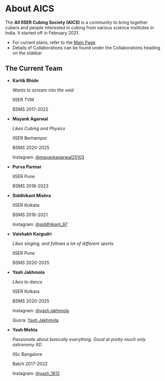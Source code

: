 # About AICS

The **All IISER Cubing Society (AICS)** is a community to bring together cubers and people interested in cubing from various science institutes in India. It started off in February 2021.



- For current plans, refer to the [Main Page](/)
- Details of Collaborations can be found under the Collaborations heading on the sidebar



## The Current Team

- **Kartik Bhide**

  _Wants to scream into the void_

  IISER TVM

  BSMS 2017-2022



- **Mayank Agarwal**

  _Likes Cubing and Physics_

  IISER Berhampur

  BSMS 2020-2025

  Instagram: [@mayankagarwal25103](https://www.instagram.com/mayankagarwal25103/)



- **Purva Parmar**

  IISER Pune

  BSMS 2018-2023



- **Siddhikant Mishra**

  IISER Kolkata

  BSMS 2016-2021

  Instagram: [@siddhikant_97](https://www.instagram.com/siddhikant_97/)



- **Vaishakh Kargudri**

  _Likes singing, and follows a lot of different sports_

  IISER Pune

  BSMS 2020-2025



- **Yash Jakhmola**

  _Likes to dance_

  IISER Kolkata

  BSMS 2020-2025

  Instagram: [@yash.jakhmola](https://www.instagram.com/yash.jakhmola/)

  Quora: [Yash Jakhmola](https://www.quora.com/profile/Yash-Jakhmola-1)



- **Yash Mehta**

  _Passionate about basically everything. Good at pretty much only astronomy XD_

  IISc Bangalore

  Batch 2017-2022

  Instagram: [@yash_1812](https://www.instagram.com/yash_1812/)

